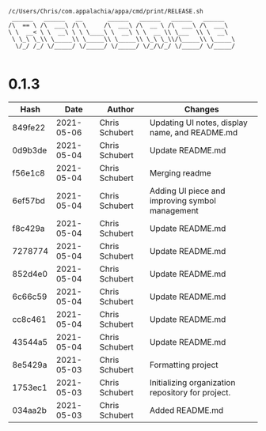 ```
/c/Users/Chris/com.appalachia/appa/cmd/print/RELEASE.sh
 ______   ______   __       ______   ______   ______   ______    
/\  == \ /\  ___\ /\ \     /\  ___\ /\  __ \ /\  ___\ /\  ___\   
\ \  __< \ \  __\ \ \ \____\ \  __\ \ \  __ \\ \___  \\ \  __\   
 \ \_\ \_\\ \_____\\ \_____\\ \_____\\ \_\ \_\\/\_____\\ \_____\ 
  \/_/ /_/ \/_____/ \/_____/ \/_____/ \/_/\/_/ \/_____/ \/_____/ 
                                                                 
```


# 0.1.3
| Hash | Date | Author | Changes |
|------|------|--------|---------|
| 849fe22 | 2021-05-06 | Chris Schubert | Updating UI notes, display name, and README.md |
| 0d9b3de | 2021-05-04 | Chris Schubert | Update README.md |
| f56e1c8 | 2021-05-04 | Chris Schubert | Merging readme |
| 6ef57bd | 2021-05-04 | Chris Schubert | Adding UI piece and improving symbol management |
| f8c429a | 2021-05-04 | Chris Schubert | Update README.md |
| 7278774 | 2021-05-04 | Chris Schubert | Update README.md |
| 852d4e0 | 2021-05-04 | Chris Schubert | Update README.md |
| 6c66c59 | 2021-05-04 | Chris Schubert | Update README.md |
| cc8c461 | 2021-05-04 | Chris Schubert | Update README.md |
| 43544a5 | 2021-05-04 | Chris Schubert | Update README.md |
| 8e5429a | 2021-05-03 | Chris Schubert | Formatting project |
| 1753ec1 | 2021-05-03 | Chris Schubert | Initializing organization repository for project. |
| 034aa2b | 2021-05-03 | Chris Schubert | Added README.md |

